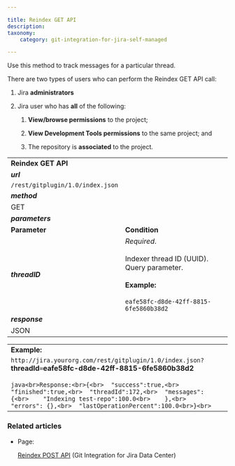 ```yaml
---

title: Reindex GET API
description:
taxonomy:
    category: git-integration-for-jira-self-managed

---
```

Use this method to track messages for a particular thread.

There are two types of users who can perform the Reindex GET API call:

1.  Jira **administrators**

2.  Jira user who has **all** of the following:

    1.  **View/browse permissions** to the project;

    2.  **View Development Tools permissions** to the same project; and

    3.  The repository is **associated** to the project.


|     |     |
| --- | --- |
| **Reindex GET API** |     |
| _**url**_ |     |
| `/rest/gitplugin/1.0/index.json` |     |
| _**method**_ |     |
| GET |     |
| _**parameters**_ |     |
| **Parameter** | **Condition** |
| _**threadID**_ | _Required_.<br><br>Indexer thread ID (UUID).  Query parameter.<br><br>**Example:**<br><br>`eafe58fc-d8de-42ff-8815-6fe5860b38d2` |
| _**response**_ |     |
| JSON |     |

|     |
| --- |
| **Example:** |
| `http://jira.yourorg.com/rest/gitplugin/1.0/index.json?`**threadId**`=`**eafe58fc-d8de-42ff-8815-6fe5860b38d2**<br><br>```java<br>Response:<br>{<br>  "success":true,<br>  "finished":true,<br>  "threadId":172,<br>  "messages": {<br>    "Indexing test-repo":100.0<br>    },<br>  "errors": {},<br>  "lastOperationPercent":100.0<br>}<br>``` |

### Related articles

*   Page:

    [Reindex POST API](/wiki/spaces/GIJDC/pages/380666409/Reindex+POST+API) (Git Integration for Jira Data Center)